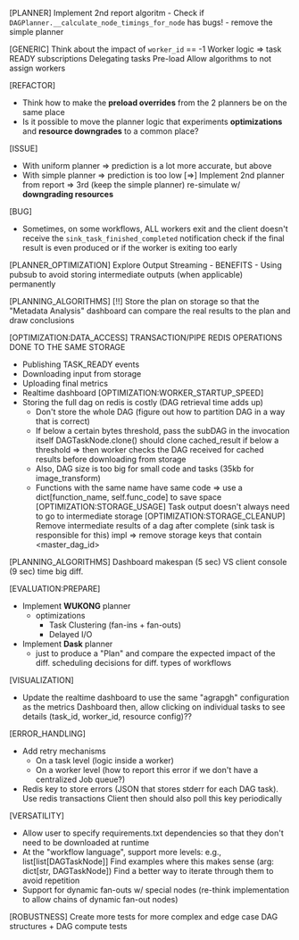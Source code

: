 [PLANNER] Implement 2nd report algoritm
    - Check if `DAGPlanner.__calculate_node_timings_for_node` has bugs!
    - remove the simple planner

[GENERIC] Think about the impact of `worker_id` == -1
    Worker logic => task READY subscriptions
    Delegating tasks
    Pre-load
    Allow algorithms to not assign workers

[REFACTOR]
- Think how to make the **preload overrides** from the 2 planners be on the same place
- Is it possible to move the planner logic that experiments **optimizations** and **resource downgrades** to a common place?

[ISSUE]
- With uniform planner => prediction is a lot more accurate, but above
- With simple planner => prediction is too low
    [=>] Implement 2nd planner from report => 3rd (keep the simple planner)
        re-simulate w/ **downgrading resources**

[BUG]
- Sometimes, on some workflows, ALL workers exit and the client doesn't receive the `sink_task_finished_completed` notification
    check if the final result is even produced or if the worker is exiting too early

[PLANNER_OPTIMIZATION] Explore Output Streaming
    - BENEFITS
        - Using pubsub to avoid storing intermediate outputs (when applicable) permanently

[PLANNING_ALGORITHMS] [!!] Store the plan on storage so that the "Metadata Analysis" dashboard can compare the real results to the plan and draw conclusions

[OPTIMIZATION:DATA_ACCESS]
TRANSACTION/PIPE REDIS OPERATIONS DONE TO THE SAME STORAGE
- Publishing TASK_READY events
- Downloading input from storage
- Uploading final metrics
- Realtime dashboard
[OPTIMIZATION:WORKER_STARTUP_SPEED]
- Storing the full dag on redis is costly (DAG retrieval time adds up)
    - Don't store the whole DAG (figure out how to partition DAG in a way that is correct)
    - If below a certain bytes threshold, pass the subDAG in the invocation itself
        DAGTaskNode.clone() should clone cached_result if below a threshold => then worker checks the DAG received for cached results before downloading from storage
    - Also, DAG size is too big for small code and tasks (35kb for image_transform)
    - Functions with the same name have same code => use a dict[function_name, self.func_code] to save space
[OPTIMIZATION:STORAGE_USAGE] Task output doesn't always need to go to intermediate storage
[OPTIMIZATION:STORAGE_CLEANUP] Remove intermediate results of a dag after complete (sink task is responsible for this)
    impl => remove storage keys that contain <master_dag_id>

[PLANNING_ALGORITHMS] Dashboard makespan (5 sec) VS client console (9 sec) time big diff.

[EVALUATION:PREPARE]
- Implement **WUKONG** planner
    + optimizations
        - Task Clustering (fan-ins + fan-outs)
        - Delayed I/O
- Implement **Dask** planner
    - just to produce a "Plan" and compare the expected impact of the diff. scheduling decisions for diff. types of workflows

[VISUALIZATION]
- Update the realtime dashboard to use the same "agrapgh" configuration as the metrics Dashboard
    then, allow clicking on individual tasks to see details (task_id, worker_id, resource config)??

[ERROR_HANDLING]
- Add retry mechanisms
    - On a task level (logic inside a worker)
    - On a worker level (how to report this error if we don't have a centralized Job queue?)
- Redis key to store errors (JSON that stores stderr for each DAG task). Use redis transactions
    Client then should also poll this key periodically

[VERSATILITY]
- Allow user to specify requirements.txt dependencies so that they don't need to be downloaded at runtime
- At the "workflow language", support more levels: e.g., list[list[DAGTaskNode]]
    Find examples where this makes sense (arg: dict[str, DAGTaskNode])
    Find a better way to iterate through them to avoid repetition
- Support for dynamic fan-outs w/ special nodes (re-think implementation to allow chains of dynamic fan-out nodes)

[ROBUSTNESS] Create more tests for more complex and edge case DAG structures + DAG compute tests
